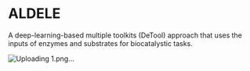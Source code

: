 # ALDELE
A deep-learning-based multiple toolkits (DeTool) approach that uses the inputs of enzymes and substrates for biocatalystic tasks.

![Uploading 1.png…]()

